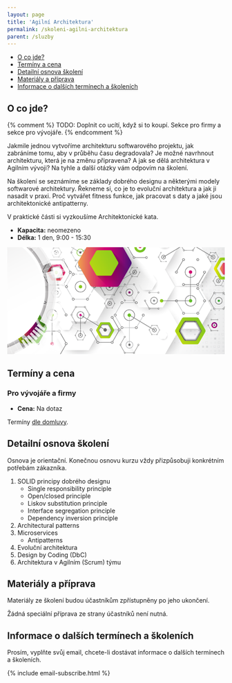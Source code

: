 ```yaml
---
layout: page
title: 'Agilní Architektura'
permalink: /skoleni-agilni-architektura
parent: /sluzby
---
```


- [O co jde?](/skoleni-agilni-architektura#o-co-jde)
- [Termíny a cena](/skoleni-agilni-architektura#termíny-a-cena)
- [Detailní osnova školení](/skoleni-agilni-architektura#detailní-osnova-školení)
- [Materiály a příprava](/skoleni-agilni-architektura#materiály-a-příprava)
- [Informace o dalších termínech a školeních](/skoleni-agilni-architektura#informace-o-dalších-termínech-a-školeních)

## O co jde?

{% comment %}
TODO: Doplnit co ucítí, když si to koupí. Sekce pro firmy a sekce pro vývojáře.
{% endcomment %}

Jakmile jednou vytvoříme architekturu softwarového projektu,
jak zabráníme tomu, aby v průběhu času degradovala?
Je možné navrhnout architekturu, která je na změnu připravena?
A jak se dělá architektura v Agilním vývoji?
Na tyhle a další otázky vám odpovím na školení.

Na školení se seznámíme se základy dobrého designu a
některými modely softwarové architektury.
Řekneme si, co je to evoluční architektura a jak ji nasadit v praxi.
Proč vytvářet fitness funkce, jak pracovat s daty a jaké jsou
architektonické antipatterny.

V praktické části si vyzkoušíme Architektonické kata.

- **Kapacita:** neomezeno
- **Délka:** 1 den, 9:00 - 15:30

![Agilní architektura](/assets/abstract-architecture.png)

## Termíny a cena

### Pro vývojáře a firmy

- **Cena:** Na dotaz

Termíny [dle domluvy](/kontakt).

## Detailní osnova školení

Osnova je orientační.
Konečnou osnovu kurzu vždy přizpůsobuji konkrétním potřebám zákazníka.

1. SOLID principy dobrého designu
   - Single responsibility principle
   - Open/closed principle
   - Liskov substitution principle
   - Interface segregation principle
   - Dependency inversion principle
1. Architectural patterns
1. Microservices
   - Antipatterns
1. Evoluční architektura
1. Design by Coding (DbC)
1. Architektura v Agilním (Scrum) týmu


## Materiály a příprava

Materiály ze školení budou účastníkům zpřístupněny po jeho ukončení.

Žádná speciální příprava ze strany účastníků není nutná.

## Informace o dalších termínech a školeních

Prosím, vyplňte svůj email, chcete-li dostávat informace o dalších termínech a školeních.

{% include email-subscribe.html %}






